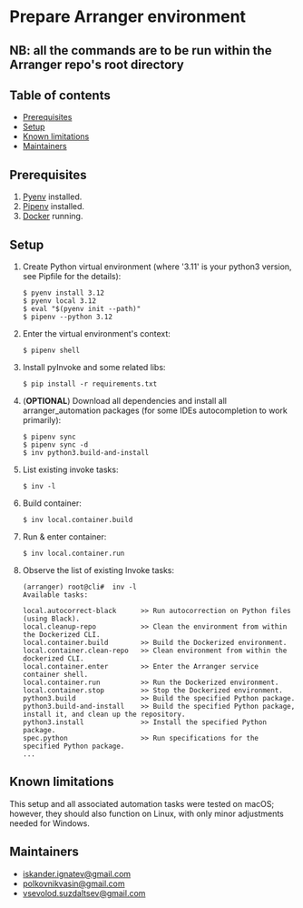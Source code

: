 # Prepare Arranger environment

## NB: all the commands are to be run within the Arranger repo's root directory

## Table of contents

* [Prerequisites](#prerequisites)
* [Setup](#setup)
* [Known limitations](#known-limitations)
* [Maintainers](#maintainers)

## Prerequisites <div id='prerequisites'/>

1. [Pyenv](https://github.com/pyenv/pyenv) installed.
2. [Pipenv](https://pypi.org/project/pipenv/) installed.
3. [Docker](https://www.docker.com) running.

## Setup <div id='setup'/>


1. Create Python virtual environment (where '3.11' is your python3 version, see Pipfile for the details):

   ```shell
   $ pyenv install 3.12
   $ pyenv local 3.12
   $ eval "$(pyenv init --path)"
   $ pipenv --python 3.12
   ```

2. Enter the virtual environment's context:

   ```shell
   $ pipenv shell
   ```

3. Install pyInvoke and some related libs:
   ```shell
   $ pip install -r requirements.txt
   ```
4. (**OPTIONAL**) Download all dependencies and install all arranger_automation packages (for some IDEs autocompletion
   to
   work
   primarily):
   ```shell
   $ pipenv sync
   $ pipenv sync -d
   $ inv python3.build-and-install
   ```
5. List existing invoke tasks:
   ```shell
   $ inv -l
   ```
6. Build container:
   ```shell
   $ inv local.container.build
   ```
7. Run & enter container:
   ```shell
   $ inv local.container.run
   ```
8. Observe the list of existing Invoke tasks:

   ```shell
   (arranger) root@cli#  inv -l
   Available tasks:

   local.autocorrect-black      >> Run autocorrection on Python files (using Black).
   local.cleanup-repo           >> Clean the environment from within the Dockerized CLI.
   local.container.build        >> Build the Dockerized environment.
   local.container.clean-repo   >> Clean environment from within the dockerized CLI.
   local.container.enter        >> Enter the Arranger service container shell.
   local.container.run          >> Run the Dockerized environment.
   local.container.stop         >> Stop the Dockerized environment.
   python3.build                >> Build the specified Python package.
   python3.build-and-install    >> Build the specified Python package, install it, and clean up the repository.
   python3.install              >> Install the specified Python package.
   spec.python                  >> Run specifications for the specified Python package.
   ...
   ```

## Known limitations <div id='known-limitations'/>

This setup and all associated automation tasks were tested on macOS; however, they should also function on Linux, with
only minor adjustments needed for Windows.

## Maintainers <div id='maintainers'/>

* [iskander.ignatev@gmail.com](mailto:iskander.ignatev@gmail.com?subject=prepare-)
* [polkovnikvasin@gmail.com](mailto:polkovnikvasin@gmail.com?subject=prepare-)
* [vsevolod.suzdaltsev@gmail.com](mailto:vsevolod.suzdaltsev@gmail.com?subject=prepare-)
